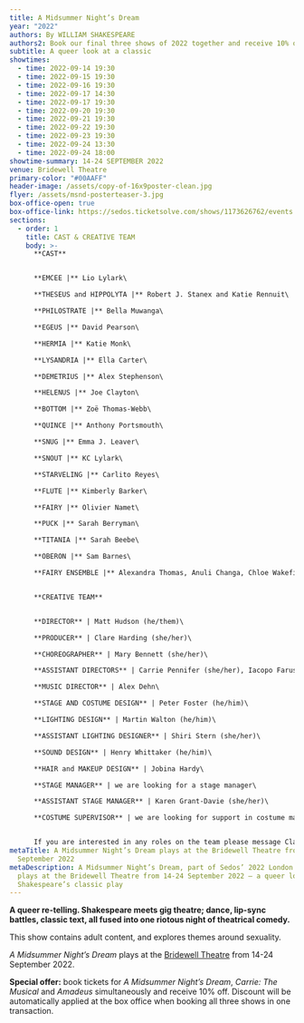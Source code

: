 ```yaml
---
title: A Midsummer Night’s Dream
year: "2022"
authors: By WILLIAM SHAKESPEARE
authors2: Book our final three shows of 2022 together and receive 10% off
subtitle: A queer look at a classic
showtimes:
  - time: 2022-09-14 19:30
  - time: 2022-09-15 19:30
  - time: 2022-09-16 19:30
  - time: 2022-09-17 14:30
  - time: 2022-09-17 19:30
  - time: 2022-09-20 19:30
  - time: 2022-09-21 19:30
  - time: 2022-09-22 19:30
  - time: 2022-09-23 19:30
  - time: 2022-09-24 13:30
  - time: 2022-09-24 18:00
showtime-summary: 14-24 SEPTEMBER 2022
venue: Bridewell Theatre
primary-color: "#00AAFF"
header-image: /assets/copy-of-16x9poster-clean.jpg
flyer: /assets/msnd-posterteaser-3.jpg
box-office-open: true
box-office-link: https://sedos.ticketsolve.com/shows/1173626762/events
sections:
  - order: 1
    title: CAST & CREATIVE TEAM
    body: >-
      **CAST**


      **EMCEE |** Lio Lylark\

      **THESEUS and HIPPOLYTA |** Robert J. Stanex and Katie Rennuit\

      **PHILOSTRATE |** Bella Muwanga\

      **EGEUS |** David Pearson\

      **HERMIA |** Katie Monk\

      **LYSANDRIA |** Ella Carter\

      **DEMETRIUS |** Alex Stephenson\

      **HELENUS |** Joe Clayton\

      **BOTTOM |** Zoë Thomas-Webb\

      **QUINCE |** Anthony Portsmouth\

      **SNUG |** Emma J. Leaver\

      **SNOUT |** KC Lylark\

      **STARVELING |** Carlito Reyes\

      **FLUTE |** Kimberly Barker\

      **FAIRY |** Olivier Namet\

      **PUCK |** Sarah Berryman\

      **TITANIA |** Sarah Beebe\

      **OBERON |** Sam Barnes\

      **FAIRY ENSEMBLE |** Alexandra Thomas, Anuli Changa, Chloe Wakefield


      **CREATIVE TEAM**


      **DIRECTOR** | Matt Hudson (he/them)\

      **PRODUCER** | Clare Harding (she/her)\

      **CHOREOGRAPHER** | Mary Bennett (she/her)\

      **ASSISTANT DIRECTORS** | Carrie Pennifer (she/her), Iacopo Farusi (he/him)\

      **MUSIC DIRECTOR** | Alex Dehn\

      **STAGE AND COSTUME DESIGN** | Peter Foster (he/him)\

      **LIGHTING DESIGN** | Martin Walton (he/him)\

      **ASSISTANT LIGHTING DESIGNER** | Shiri Stern (she/her)\

      **SOUND DESIGN** | Henry Whittaker (he/him)\

      **HAIR and MAKEUP DESIGN** | Jobina Hardy\

      **STAGE MANAGER** | we are looking for a stage manager\

      **ASSISTANT STAGE MANAGER** | Karen Grant-Davie (she/her)\

      **COSTUME SUPERVISOR** | we are looking for support in costume making, sourcing and organising


      If you are interested in any roles on the team please message Clare and Matt at [midsummer@sedos.co.uk](mailto:midsummer@sedos.co.uk)
metaTitle: A Midsummer Night’s Dream plays at the Bridewell Theatre from 14-24
  September 2022
metaDescription: A Midsummer Night’s Dream, part of Sedos’ 2022 London season,
  plays at the Bridewell Theatre from 14-24 September 2022 – a queer look at
  Shakespeare’s classic play
---
```

**A queer re-telling. Shakespeare meets gig theatre; dance, lip-sync battles, classic text, all fused into one riotous night of theatrical comedy.**

This show contains adult content, and explores themes around sexuality.

*A Midsummer Night’s Dream* plays at the [Bridewell Theatre](https://sedos.co.uk/venues/bridewell) from 14-24 September 2022.

**Special offer:** book tickets for *A Midsummer Night’s Dream*, *Carrie: The Musical* and *Amadeus* simultaneously and receive 10% off. Discount will be automatically applied at the box office when booking all three shows in one transaction.